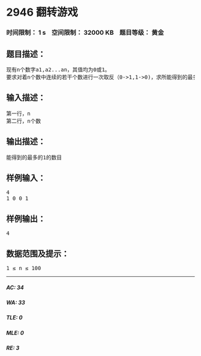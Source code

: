 # 2946 翻转游戏   
### 时间限制： 1 s&nbsp;&nbsp;&nbsp;&nbsp;空间限制： 32000 KB&nbsp;&nbsp;&nbsp;&nbsp;题目等级： 黄金  
## 题目描述：  

<pre>
现有n个数字a1,a2...an，其值均为0或1。
要求对着n个数中连续的若干个数进行一次取反（0->1,1->0)，求所能得到的最多的1的数目。
</pre>
  
  
## 输入描述：  

<pre>
第一行，n
第二行，n个数
</pre>
  
  
## 输出描述：  

<pre>
能得到的最多的1的数目
</pre>
  
  
## 样例输入：  

<pre>
4  
1 0 0 1
</pre>
  
  
## 样例输出：  

<pre>
4
</pre>
  
  
## 数据范围及提示：  

<pre>
1 ≤ n ≤ 100
</pre>
  
  
***  

##### AC: 34  
##### WA: 33  
##### TLE: 0  
##### MLE: 0  
##### RE: 3  
